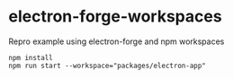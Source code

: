 # electron-forge-workspaces
Repro example using electron-forge and npm workspaces

```
npm install
npm run start --workspace="packages/electron-app"
```
